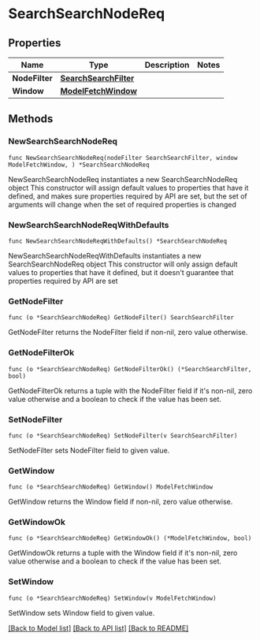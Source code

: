 # SearchSearchNodeReq

## Properties

Name | Type | Description | Notes
------------ | ------------- | ------------- | -------------
**NodeFilter** | [**SearchSearchFilter**](SearchSearchFilter.md) |  | 
**Window** | [**ModelFetchWindow**](ModelFetchWindow.md) |  | 

## Methods

### NewSearchSearchNodeReq

`func NewSearchSearchNodeReq(nodeFilter SearchSearchFilter, window ModelFetchWindow, ) *SearchSearchNodeReq`

NewSearchSearchNodeReq instantiates a new SearchSearchNodeReq object
This constructor will assign default values to properties that have it defined,
and makes sure properties required by API are set, but the set of arguments
will change when the set of required properties is changed

### NewSearchSearchNodeReqWithDefaults

`func NewSearchSearchNodeReqWithDefaults() *SearchSearchNodeReq`

NewSearchSearchNodeReqWithDefaults instantiates a new SearchSearchNodeReq object
This constructor will only assign default values to properties that have it defined,
but it doesn't guarantee that properties required by API are set

### GetNodeFilter

`func (o *SearchSearchNodeReq) GetNodeFilter() SearchSearchFilter`

GetNodeFilter returns the NodeFilter field if non-nil, zero value otherwise.

### GetNodeFilterOk

`func (o *SearchSearchNodeReq) GetNodeFilterOk() (*SearchSearchFilter, bool)`

GetNodeFilterOk returns a tuple with the NodeFilter field if it's non-nil, zero value otherwise
and a boolean to check if the value has been set.

### SetNodeFilter

`func (o *SearchSearchNodeReq) SetNodeFilter(v SearchSearchFilter)`

SetNodeFilter sets NodeFilter field to given value.


### GetWindow

`func (o *SearchSearchNodeReq) GetWindow() ModelFetchWindow`

GetWindow returns the Window field if non-nil, zero value otherwise.

### GetWindowOk

`func (o *SearchSearchNodeReq) GetWindowOk() (*ModelFetchWindow, bool)`

GetWindowOk returns a tuple with the Window field if it's non-nil, zero value otherwise
and a boolean to check if the value has been set.

### SetWindow

`func (o *SearchSearchNodeReq) SetWindow(v ModelFetchWindow)`

SetWindow sets Window field to given value.



[[Back to Model list]](../README.md#documentation-for-models) [[Back to API list]](../README.md#documentation-for-api-endpoints) [[Back to README]](../README.md)



